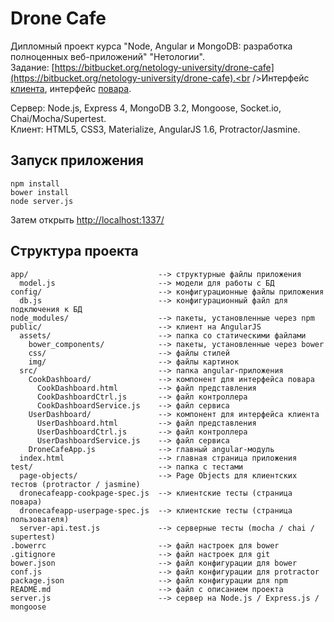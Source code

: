 # Drone Cafe

Дипломный проект курса "Node, Angular и MongoDB: разработка полноценных веб-приложений" "Нетологии".<br />Задание: [https://bitbucket.org/netology-university/drone-cafe](https://bitbucket.org/netology-university/drone-cafe).<br />Интерфейс [клиента](https://adaptedbee-drone-cafe.herokuapp.com/), интерфейс [повара](https://adaptedbee-drone-cafe.herokuapp.com/#!/kitchen).

Сервер: Node.js, Express 4, MongoDB 3.2, Mongoose, Socket.io, Chai/Mocha/Supertest.<br />Клиент: HTML5, CSS3, Materialize, AngularJS 1.6, Protractor/Jasmine.

## Запуск приложения

```
npm install
bower install
node server.js
```

Затем открыть [http://localhost:1337/](http://localhost:1337/)

## Структура проекта

```
app/                             --> структурные файлы приложения
  model.js                       --> модели для работы с БД
config/                          --> конфигурационные файлы приложения
  db.js                          --> конфигурационный файл для подключения к БД
node_modules/                    --> пакеты, установленные через npm
public/                          --> клиент на AngularJS
  assets/                        --> папка со статическими файлами
    bower_components/            --> пакеты, установленные через bower
    css/                         --> файлы стилей
    img/                         --> файлы картинок
  src/                           --> папка angular-приложения
    CookDashboard/               --> компонент для интерфейса повара
      CookDashboard.html         --> файл представления
      CookDashboardCtrl.js       --> файл контроллера
      CookDashboardService.js    --> файл сервиса
    UserDashboard/               --> компонент для интерфейса клиента
      UserDashboard.html         --> файл представления
      UserDashboardCtrl.js       --> файл контроллера
      UserDashboardService.js    --> файл сервиса
    DroneCafeApp.js              --> главный angular-модуль
  index.html                     --> главная страница приложения
test/                            --> папка с тестами
  page-objects/                  --> Page Objects для клиентских тестов (protractor / jasmine)
  dronecafeapp-cookpage-spec.js  --> клиентские тесты (страница повара)
  dronecafeapp-userpage-spec.js  --> клиентские тесты (страница пользователя)
  server-api.test.js             --> серверные тесты (mocha / chai / supertest)
.bowerrc                         --> файл настроек для bower
.gitignore                       --> файл настроек для git
bower.json                       --> файл конфигурации для bower
conf.js                          --> файл конфигурации для protractor
package.json                     --> файл конфигурации для npm
README.md                        --> файл с описанием проекта
server.js                        --> сервер на Node.js / Express.js / mongoose
```